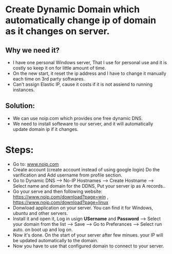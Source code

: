 # Create Dynamic Domain which automatically change ip of domain as it changes on server.
## Why we need it?
- I have one personal Windows server, That I use for personal use and it is costly so keep it on for little amount of time.
- On the new start, it reset the ip address and I have to change it manually each time on 3rd party softwares.
- Can't assign Elastic IP, cause it costs if it is not assiend to running instances.
## Solution:
- We can use noip.com which provides one free dynamic DNS.
- We need to install softeware to our server, and it will automatically update domain ip if it changes.

# Steps:
- Go to: www.noip.com
- Create account (create account instead of using google login) Do the varification and Add username from profile section.
- Go to Dynamic DNS --> No-IP Hostnames --> Create Hostname --> Select name and domain for the DDNS, Put your server ip as A records..
- Go your serve and then following website: https://www.noip.com/download?page=win , https://www.noip.com/download?page=linux
- Donwload application on your server. You can find it for Windows, ubuntu and other servers.
- Install it and open it, Log in usign **USername** and **Password** --> Select your domain from the list --> Save --> Go to Preferances --> Select run auto. on boot up and log on.
- Now it's done. On the start of your server after few minues. your IP will be updated automatically to the domain.
- Now you have to use that configured domain to connect to your server.
